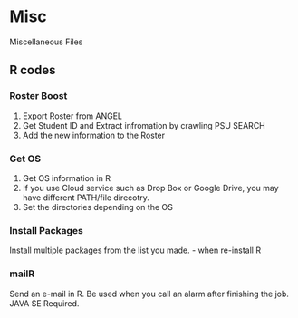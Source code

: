# Misc
Miscellaneous Files

## R codes 
### Roster Boost
1. Export Roster from ANGEL
2. Get Student ID and Extract infromation by crawling PSU SEARCH
3. Add the new information to the Roster

### Get OS
1. Get OS information in R
2. If you use Cloud service such as Drop Box or Google Drive, you may have different PATH/file direcotry. 
3. Set the directories depending on the OS


### Install Packages
Install multiple packages from the list you made. - when re-install R

### mailR
Send an e-mail in R. Be used when you call an alarm after finishing the job. JAVA SE Required.
